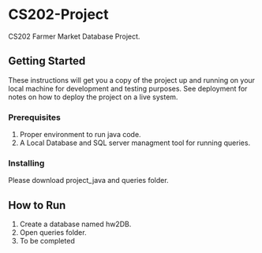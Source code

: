 # CS202-Project
CS202 Farmer Market Database Project.

## Getting Started

These instructions will get you a copy of the project up and running on your local machine for development and testing purposes. See deployment for notes on how to deploy the project on a live system.

### Prerequisites

1) Proper environment to run java code.
2) A Local Database and SQL server managment tool for running queries.

### Installing

Please download project_java and queries folder.

##  How to Run

1) Create a database named hw2DB.
2) Open queries folder.
3) To be completed




